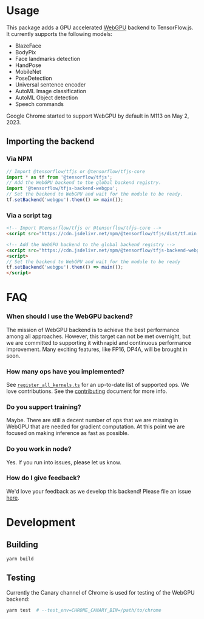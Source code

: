 # Usage

This package adds a GPU accelerated [WebGPU](https://www.w3.org/TR/webgpu/)
backend to TensorFlow.js. It currently supports
the following models:
- BlazeFace
- BodyPix
- Face landmarks detection
- HandPose
- MobileNet
- PoseDetection
- Universal sentence encoder
- AutoML Image classification
- AutoML Object detection
- Speech commands

Google Chrome started to support WebGPU by default in M113 on May 2, 2023.


## Importing the backend

### Via NPM

```js
// Import @tensorflow/tfjs or @tensorflow/tfjs-core
import * as tf from '@tensorflow/tfjs';
// Add the WebGPU backend to the global backend registry.
import '@tensorflow/tfjs-backend-webgpu';
// Set the backend to WebGPU and wait for the module to be ready.
tf.setBackend('webgpu').then(() => main());
```

### Via a script tag

```html
<!-- Import @tensorflow/tfjs or @tensorflow/tfjs-core -->
<script src="https://cdn.jsdelivr.net/npm/@tensorflow/tfjs/dist/tf.min.js"> </script>

<!-- Add the WebGPU backend to the global backend registry -->
<script src="https://cdn.jsdelivr.net/npm/@tensorflow/tfjs-backend-webgpu/dist/tf-backend-webgpu.js"></script>
<script>
// Set the backend to WebGPU and wait for the module to be ready
tf.setBackend('webgpu').then(() => main());
</script>
```

# FAQ

### When should I use the WebGPU backend?
The mission of WebGPU backend is to achieve the best performance among all
approaches. However, this target can not be met overnight, but we are committed
to supporting it with rapid and continuous performance improvement. Many
exciting features, like FP16, DP4A, will be brought in soon.

### How many ops have you implemented?
See [`register_all_kernels.ts`](https://github.com/tensorflow/tfjs/blob/master/tfjs-backend-webgpu/src/register_all_kernels.ts)
for an up-to-date list of supported ops. We love contributions. See the
[contributing](https://github.com/tensorflow/tfjs/blob/master/CONTRIBUTING.md#adding-functionality)
document for more info.

### Do you support training?
Maybe. There are still a decent number of ops that we are missing in WebGPU that
are needed for gradient computation. At this point we are focused on making
inference as fast as possible.

### Do you work in node?
Yes. If you run into issues, please let us know.

### How do I give feedback?
We'd love your feedback as we develop this backend! Please file an issue
[here](https://github.com/tensorflow/tfjs/issues/new).

# Development

## Building

```sh
yarn build
```

## Testing
Currently the Canary channel of Chrome is used for testing of the WebGPU
backend:

```sh
yarn test  # --test_env=CHROME_CANARY_BIN=/path/to/chrome
```
